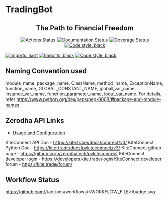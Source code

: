 # TradingBot

<h2 align="center">The Path to Financial Freedom</h2>

<p align="center">
<a href="https://github.com/psf/black/actions"><img alt="Actions Status" src="https://github.com/psf/black/workflows/Test/badge.svg"></a>
<a href="https://black.readthedocs.io/en/stable/?badge=stable"><img alt="Documentation Status" src="https://readthedocs.org/projects/black/badge/?version=stable"></a>
<a href="https://coveralls.io/github/psf/black?branch=main"><img alt="Coverage Status" src="https://coveralls.io/repos/github/psf/black/badge.svg?branch=main"></a>
<a href="https://github.com/psf/black"><img alt="Code style: black" src="https://img.shields.io/badge/code%20style-black-000000.svg"></a>
</p>

[![Imports: isort](https://img.shields.io/badge/%20imports-isort-%231674b1?style=flat&labelColor=ef8336)](https://pycqa.github.io/isort/)
[![Imports: black](https://img.shields.io/badge/code%20style-black-000000.svg)](https://github.com/psf/black)
[![Code style: black](https://img.shields.io/badge/code%20style-black-000000.svg)](https://github.com/psf/black)

## Naming Convention used

module_name, package_name, ClassName, method_name, ExceptionName, function_name, GLOBAL_CONSTANT_NAME, global_var_name, instance_var_name, function_parameter_name, local_var_name.
For details, refer https://www.python.org/dev/peps/pep-0008/#package-and-module-names

## Zerodha API Links

- [Usage and Configuration](https://black.readthedocs.io/en/stable/usage_and_configuration/index.html)

KiteConnect API Doc - https://kite.trade/docs/connect/v3/
KiteConnect Python Doc - https://kite.trade/docs/pykiteconnect/v3/
KiteConnect github page - https://github.com/zerodhatech/pykiteconnect
KiteConnect developer login - https://developers.kite.trade/login
KiteConnect developer forum - https://kite.trade/forum/

## Workflow Status
https://github.com/<OWNER>/<REPOSITORY>/actions/workflows/<WORKFLOW_FILE>/badge.svg
